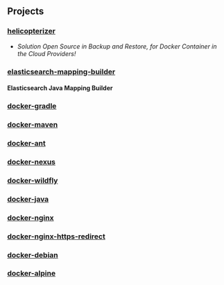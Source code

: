 ## Projects

### [helicopterizer]
- *Solution Open Source in Backup and Restore, for Docker Container in the Cloud Providers!*

### [elasticsearch-mapping-builder]
#### Elasticsearch Java Mapping Builder

### [docker-gradle]

### [docker-maven]

### [docker-ant]

### [docker-nexus]

### [docker-wildfly]

### [docker-java]

### [docker-nginx]

### [docker-nginx-https-redirect]

### [docker-debian]

### [docker-alpine]




[helicopterizer]: https://github.com/frekele/helicopterizer
[elasticsearch-mapping-builder]: https://github.com/frekele/elasticsearch-mapping-builder
[docker-gradle]: https://github.com/frekele/docker-gradle
[docker-maven]: https://github.com/frekele/docker-maven
[docker-ant]: https://github.com/frekele/docker-ant
[docker-nexus]: https://github.com/frekele/docker-nexus
[docker-wildfly]: https://github.com/frekele/docker-wildfly
[docker-java]: https://github.com/frekele/docker-java
[docker-nginx]: https://github.com/frekele/docker-nginx
[docker-nginx-https-redirect]: https://github.com/frekele/docker-nginx-https-redirect
[docker-debian]: https://github.com/frekele/docker-debian
[docker-alpine]: https://github.com/frekele/docker-alpine
